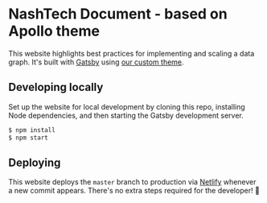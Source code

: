 # NashTech Document - based on Apollo theme

This website highlights best practices for implementing and scaling a data graph. It's built with [Gatsby](https://gatsbyjs.org) using [our custom theme](https://github.com/apollographql/gatsby-theme-apollo/tree/master/packages/gatsby-theme-apollo-core).

## Developing locally

Set up the website for local development by cloning this repo, installing Node dependencies, and then starting the Gatsby development server.

```bash
$ npm install
$ npm start
```

## Deploying

This website deploys the `master` branch to production via [Netlify](https://netlify.com) whenever a new commit appears. There's no extra steps required for the developer! :tada:
